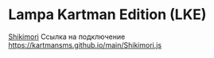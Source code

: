 # Lampa Kartman Edition (LKE)


[Shikimori](https://kartmansms.github.io/main/Shikimori.js)
Ссылка на подключение https://kartmansms.github.io/main/Shikimori.js
